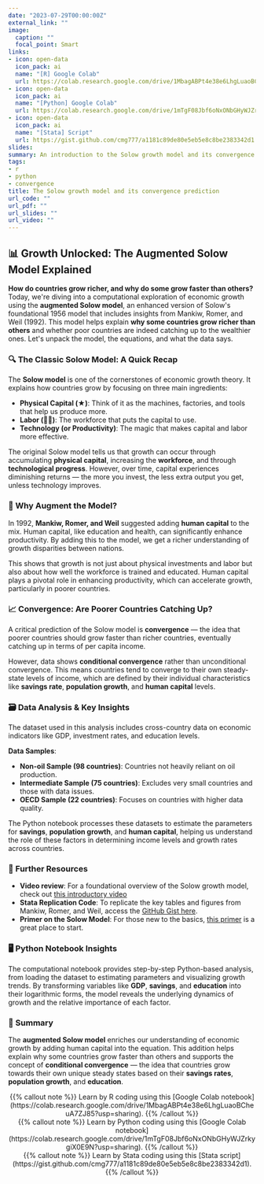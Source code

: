 ```yaml
---
date: "2023-07-29T00:00:00Z"
external_link: ""
image:
  caption: ""
  focal_point: Smart
links:
- icon: open-data
  icon_pack: ai
  name: "[R] Google Colab"
  url: https://colab.research.google.com/drive/1MbagABPt4e38e6LhgLuaoBCheuA7ZJ85?usp=sharing
- icon: open-data
  icon_pack: ai
  name: "[Python] Google Colab"
  url: https://colab.research.google.com/drive/1mTgF08Jbf6oNxONbGHyWJZrkygiX0E9N?usp=sharing
- icon: open-data
  icon_pack: ai
  name: "[Stata] Script"
  url: https://gist.github.com/cmg777/a1181c89de80e5eb5e8c8be2383342d1
slides: 
summary: An introduction to the Solow growth model and its convergence prediction
tags:
- r
- python
- convergence
title: The Solow growth model and its convergence prediction
url_code: ""
url_pdf: ""
url_slides: ""
url_video: ""
---
```


## 📊 Growth Unlocked: The Augmented Solow Model Explained

**How do countries grow richer, and why do some grow faster than others?** Today, we're diving into a computational exploration of economic growth using the **augmented Solow model**, an enhanced version of Solow's foundational 1956 model that includes insights from Mankiw, Romer, and Weil (1992). This model helps explain **why some countries grow richer than others** and whether poor countries are indeed catching up to the wealthier ones. Let's unpack the model, the equations, and what the data says.

### 🔍 The Classic Solow Model: A Quick Recap
The **Solow model** is one of the cornerstones of economic growth theory. It explains how countries grow by focusing on three main ingredients:

- **Physical Capital (★)**: Think of it as the machines, factories, and tools that help us produce more.
- **Labor (👨‍🌾)**: The workforce that puts the capital to use.
- **Technology (or Productivity)**: The magic that makes capital and labor more effective.

The original Solow model tells us that growth can occur through accumulating **physical capital**, increasing the **workforce**, and through **technological progress**. However, over time, capital experiences diminishing returns — the more you invest, the less extra output you get, unless technology improves.

### 🧠 Why Augment the Model?
In 1992, **Mankiw, Romer, and Weil** suggested adding **human capital** to the mix. Human capital, like education and health, can significantly enhance productivity. By adding this to the model, we get a richer understanding of growth disparities between nations.

This shows that growth is not just about physical investments and labor but also about how well the workforce is trained and educated. Human capital plays a pivotal role in enhancing productivity, which can accelerate growth, particularly in poorer countries.

### 📈 Convergence: Are Poorer Countries Catching Up?
A critical prediction of the Solow model is **convergence** — the idea that poorer countries should grow faster than richer countries, eventually catching up in terms of per capita income.

However, data shows **conditional convergence** rather than unconditional convergence. This means countries tend to converge to their own steady-state levels of income, which are defined by their individual characteristics like **savings rate**, **population growth**, and **human capital** levels.

### 🗃️ Data Analysis & Key Insights
The dataset used in this analysis includes cross-country data on economic indicators like GDP, investment rates, and education levels.

**Data Samples**:
- **Non-oil Sample (98 countries)**: Countries not heavily reliant on oil production.
- **Intermediate Sample (75 countries)**: Excludes very small countries and those with data issues.
- **OECD Sample (22 countries)**: Focuses on countries with higher data quality.

The Python notebook processes these datasets to estimate the parameters for **savings**, **population growth**, and **human capital**, helping us understand the role of these factors in determining income levels and growth rates across countries.


### 🔗 Further Resources
- **Video review**: For a foundational overview of the Solow growth model, check out [this introductory video](https://youtu.be/md0cjl51JTk?si=P4OEEYJqMoBYl3Ir)
- **Stata Replication Code**: To replicate the key tables and figures from Mankiw, Romer, and Weil, access the [GitHub Gist here](https://gist.github.com/cmg777/a1181c89de80e5eb5e8c8b).
- **Primer on the Solow Model**: For those new to the basics, [this primer](https://wke.lt/w/s/NOD3t3) is a great place to start.

### 🖥️ Python Notebook Insights
The computational notebook provides step-by-step Python-based analysis, from loading the dataset to estimating parameters and visualizing growth trends. By transforming variables like **GDP**, **savings**, and **education** into their logarithmic forms, the model reveals the underlying dynamics of growth and the relative importance of each factor.

### 📝 Summary
The **augmented Solow model** enriches our understanding of economic growth by adding human capital into the equation. This addition helps explain why some countries grow faster than others and supports the concept of **conditional convergence** — the idea that countries grow towards their own unique steady states based on their **savings rates**, **population growth**, and **education**.




<center>
{{% callout note %}}
Learn by R coding using this [Google Colab notebook](https://colab.research.google.com/drive/1MbagABPt4e38e6LhgLuaoBCheuA7ZJ85?usp=sharing).
{{% /callout %}}
</center>

<center>
{{% callout note %}}
Learn by Python coding using this [Google Colab notebook](https://colab.research.google.com/drive/1mTgF08Jbf6oNxONbGHyWJZrkygiX0E9N?usp=sharing).
{{% /callout %}}
</center>

<center>
{{% callout note %}}
Learn by Stata coding using this [Stata script](https://gist.github.com/cmg777/a1181c89de80e5eb5e8c8be2383342d1).
{{% /callout %}}
</center>

